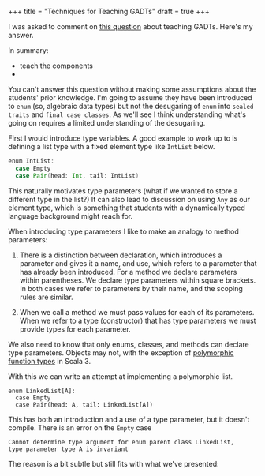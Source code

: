 +++
title = "Techniques for Teaching GADTs"
draft = true
+++

I was asked to comment on [this question][question] about teaching GADTs. Here's my answer. 

In summary:

- teach the components
- 

<!-- more -->

You can't answer this question without making some assumptions about the students' prior knowledge. I'm going to assume they have been introduced to `enum` (so, algebraic data types) but not the desugaring of `enum` into `sealed traits` and `final case classes`. As we'll see I think understanding what's going on requires a limited understanding of the desugaring.

First I would introduce type variables. A good example to work up to is defining a list type with a fixed element type like `IntList` below.

```scala
enum IntList:
  case Empty
  case Pair(head: Int, tail: IntList)
```

This naturally motivates type parameters (what if we wanted to store a different type in the list?) It can also lead to discussion on using `Any` as our element type, which is something that students with a dynamically typed language background might reach for.

When introducing type parameters I like to make an analogy to method parameters:

1. There is a distinction between declaration, which introduces a parameter and gives it a name, and use, which refers to a parameter that has already been introduced. For a method we declare parameters within parentheses. We declare type parameters within square brackets. In both cases we refer to parameters by their name, and the scoping rules are similar.

2. When we call a method we must pass values for each of its parameters. When we refer to a type (constructor) that has type parameters we must provide types for each parameter.

We also need to know that only enums, classes, and methods can declare type parameters. Objects may not, with the exception of [polymorphic function types][polymorphic-function-types] in Scala 3. 

With this we can write an attempt at implementing a polymorphic list.

```
enum LinkedList[A]:
  case Empty
  case Pair(head: A, tail: LinkedList[A])
```
This has both an introduction and a use of a type parameter, but it doesn't compile. There is an error on the `Empty` case

```
Cannot determine type argument for enum parent class LinkedList,
type parameter type A is invariant
```

The reason is a bit subtle but still fits with what we've presented: 


[question]: https://contributors.scala-lang.org/t/teaching-beginners-simple-gadts-without-introducing-variance/4893
[polymorphic-function-types]: https://dotty.epfl.ch/docs/reference/new-types/polymorphic-function-types.html
